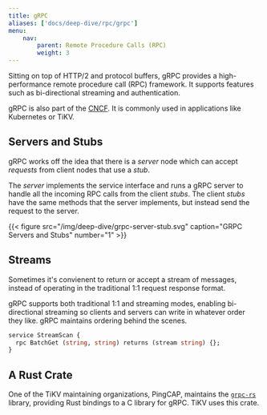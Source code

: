 ```yaml
---
title: gRPC
aliases: ['docs/deep-dive/rpc/grpc']
menu:
    nav:
        parent: Remote Procedure Calls (RPC)
        weight: 3
---
```


Sitting on top of HTTP/2 and protocol buffers, gRPC provides a high-performance
remote procedure call (RPC) framework. It supports features such as
bi-directional streaming and authentication.

gRPC is also part of the [CNCF](https://www.cncf.io/projects/). It is commonly
used in applications like Kubernetes or TiKV.

## Servers and Stubs

gRPC works off the idea that there is a *server* node which can accept
*requests* from client nodes that use a *stub*.

The *server* implements the service interface and runs a gRPC server to handle
all the incoming RPC calls from the client *stubs*. The client *stubs* have the
same methods that the server implements, but instead send the
request to the server.

{{< figure
    src="/img/deep-dive/grpc-server-stub.svg"
    caption="GRPC Servers and Stubs"
    number="1" >}}

## Streams

Sometimes it's convienent to return or accept a stream of messages, instead of
operating in the traditional 1:1 request response format.

gRPC supports both traditional 1:1 and streaming modes, enabling bi-directional
streaming so clients and servers can write in whatever order they like. gRPC
maintains ordering behind the scenes.

```protobuf
service StreamScan {
  rpc BatchGet (string, string) returns (stream string) {};
}
```

## A Rust Crate

One of the TiKV maintaining organizations, PingCAP, maintains the
[`grpc-rs`](https://github.com/pingcap/grpc-rs) library, providing Rust bindings
to a C library for gRPC. TiKV uses this crate.
